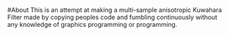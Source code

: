 #About
This is an attempt at making a multi-sample anisotropic Kuwahara Filter made by copying peoples code and fumbling continuously without any knowledge of graphics programming or programming.
